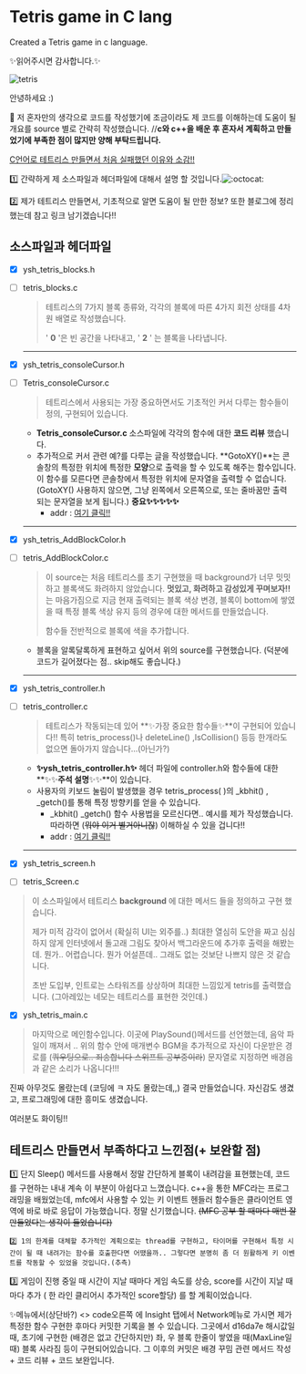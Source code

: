 # Tetris game in C lang
Created a Tetris game in c language.

✨읽어주시면 감사합니다.✨

![tetris](https://user-images.githubusercontent.com/96910404/155839456-97e545ee-a7ab-4c19-b35e-675d0680f42a.gif)

안녕하세요 :) 

🚀 저 혼자만의 생각으로 코드를 작성했기에 조금이라도 제 코드를 이해하는데 도움이 될 개요를 source 별로 간략히 작성했습니다. 
//**c와 c++을 배운 후 혼자서 계획하고 만들었기에 부족한 점이 많지만 양해 부탁드립니다.**

<a href="https://youtu.be/OjvFeV3y3EU">C언어로 테트리스 만들면서 처음 실패했던 이유와 소감!! </a>


:one: 간략하게 제 소스파일과 헤더파일에 대해서 설명 할 것입니다.![:octocat:](https://github.githubassets.com/images/icons/emoji/octocat.png ":octocat:")

 :two: 제가 테트리스 만들면서, 기초적으로 알면 도움이 될 만한 정보? 또한 블로그에 정리했는데 참고 링크 남기겠습니다!!

## 소스파일과 헤더파일

- [x] ysh_tetris_blocks.h 
- [ ] tetris_blocks.c
	>테트리스의 7가지 블록 종류와, 각각의 블록에 따른 4가지 회전 상태를 4차원 배열로 작성했습니다.
	>
	> ' **0** '은 빈 공간을 나타내고, ' **2** ' 는 블록을 나타냅니다.
	---
- [x] ysh_tetris_consoleCursor.h 
- [ ] Tetris_consoleCursor.c
	>테트리스에서 사용되는 가장 중요하면서도 기초적인 커서 다루는 함수들이 정의, 구현되어 있습니다.  
	- **Tetris_consoleCursor.c** 소스파일에 각각의 함수에 대한 **코드 리뷰** 했습니다.
	- 추가적으로 커서 관련 예?를 다루는 글을 작성했습니다. **GotoXY()**는 콘솔창의 특정한 위치에 특정한 **모양**으로 출력을 할 수 있도록 해주는 함수입니다. 이 함수를 모른다면 콘솔창에서 특정한 위치에 문자열을 출력할 수 없습니다.(GotoXY() 사용하지 않으면, 그냥 왼쪽에서 오른쪽으로, 또는 줄바꿈만 출력 되는 문자열을 보게 됩니다.) **중요✨✨✨✨✨**
		- addr : <a href ="https://dev-with-precious-dreams.tistory.com/entry/C%EC%96%B8%EC%96%B4-GotoXY%ED%95%A8%EC%88%98%EB%A1%9C-%EC%BD%98%EC%86%94-%EC%B0%BD%EC%9D%98-%EC%BB%A4%EC%84%9C%EB%A5%BC-%EB%82%B4-%EB%A7%88%EC%9D%8C%EB%8C%80%EB%A1%9C-%EC%9D%B4%EB%8F%99%ED%95%98%EA%B8%B0">여기 클릭!!</a>
		
	---
- [x] ysh_tetris_AddBlockColor.h
- [ ] tetris_AddBlockColor.c
	> 이 source는 처음 테트리스를 초기 구현했을 때 background가 너무 밋밋하고 블록색도 화려하지 않았습니다. **멋있고, 화려하고 감성있게 꾸며보자!!** 는 마음가짐으로 지금 현재 출력되는 블록 색상 변경, 블록이 bottom에 쌓였을 때 특정 블록 색상 유지 등의 경우에 대한 메서드를 만들었습니다. 
	> 
	> 함수들 전반적으로 블록에 색을 추가합니다. 
	- 블록을 알록달록하게 표현하고 싶어서 위의 source를 구현했습니다. (덕분에 코드가 길어졌다는 점.. skip해도 좋습니다.)
	---
- [x] ysh_tetris_controller.h
- [ ] tetris_controller.c
	> 테트리스가 작동되는데 있어 **✨가장 중요한 함수들✨**이 구현되어 있습니다!! 특히 tetris_process()나 deleteLine() ,IsCollision() 등등 한개라도 없으면 돌아가지 않습니다...(아닌가?)
	- **✨ysh_tetris_controller.h✨** 헤더 파일에 controller.h와 함수들에 대한 **✨✨**주석 설명**✨✨**이 있습니다. 
	- 사용자의 키보드 눌림이 발생했을 경우 tetris_process( )의 _kbhit() , _getch()를 통해 특정 방향키를 얻을 수 있습니다. 
		- _kbhit() _getch() 함수 사용법을 모르신다면.. 예시를 제가 작성했습니다. 따라하면 (~~뭐야 이거 별거아니잖~~) 이해하실 수 있을 겁니다!!
		-  addr : <a href = "https://dev-with-precious-dreams.tistory.com/entry/C%EC%96%B8%EC%96%B4-kbhitgetch%ED%95%A8%EC%88%98%EB%A5%BC-%EC%82%AC%EC%9A%A9%ED%95%B4-%EC%BD%98%EC%86%94%EC%B0%BD%EC%97%90%EC%84%9C-%EB%B0%A9%ED%96%A5%ED%82%A4-%EC%82%AC%EC%9A%A9%ED%95%98%EB%8A%94-%EB%B0%A9%EB%B2%95"> 여기 클릭!! </a>


	---
- [x] ysh_tetris_screen.h
- [ ] tetris_Screen.c
> 이 소스파일에서 테트리스 **background** 에 대한 메서드 들을 정의하고 구현 했습니다. 
> 
> 제가 미적 감각이 없어서 (확실히 UI는 외주를..) 최대한 열심히 도안을 짜고 심심하지 않게 인터넷에서 돌고래 그림도 찾아서 백그라운드에 추가후 출력을 해봤는데. 뭔가.. 어렵습니다. 뭔가 어설픈데.. 그래도 없는 것보단 나쁘지 않은 것 같습니다.
> 
> 초반 도입부, 인트로는 스타워즈를 상상하며 최대한 느낌있게 tetris를 출력했습니다. (그아레있는 네모는 테트리스를 표현한 것인데.) 
- [x] ysh_tetris_main.c
> 마지막으로 메인함수입니다. 이곳에 PlaySound()메서드를 선언했는데, 음악 파일이 깨져서 .. 위의 함수 안에 매개변수 BGM을 추가적으로 자신이 다운받은 경로를 (~~쿼우팅으로.. 죄송합니다 스위프트 공부중이라~~) 문자열로 지정하면 배경음 과 같은 소리가 나옵니다!!!

진짜 아무것도 몰랐는데 (코딩에 ㅋ 자도 몰랐는데,,) 결국 만들었습니다. 자신감도 생겼고, 프로그래밍에 대한 흥미도 생겼습니다. 

 여러분도 화이팅!!
 
 ## 테트리스 만들면서 부족하다고 느낀점(+ 보완할 점)
 
 1️⃣ 단지 Sleep() 메서드를 사용해서 정말 간단하게 블록이 내려감을 표현했는데, 코드를 구현하는 내내 계속 이 부분이 아쉽다고 느꼈습니다. c++을 통한 MFC라는 프로그래밍을 배웠었는데, mfc에서 사용할 수 있는 키 이벤트 헨들러 함수들은 클라이언트 영역에 바로 바로 응답이 가능했습니다. 정말 신기했습니다. ~~(MFC 공부 할 때마다 매번 잘 만들었다는 생각이 들었습니다)~~
 
 	2️⃣ 1의 한계를 대체할 추가적인 계획으로는 thread를 구현하고, 타이머를 구현해서 특정 시간이 될 때 내려가는 함수를 호출한다면 어땠을까.. 그렇다면 분명히 좀 더 원활하게 키 이벤트를 작동할 수 있었을 것입니다.(추측)
	
 3️⃣ 게임이 진행 중일 때 시간이 지날 때마다 게임 속도를 상승, score를 시간이 지날 때마다 추가 ( 한 라인 클리어시 추가적인 score할당) 를 할 계획이었습니다. 
 


✨메뉴에서(상단바?) <> code오른쪽 에 Insight 탭에서 Network메뉴로 가시면 제가 특정한 함수 구현한 후마다 커밋한 기록을 볼 수 있습니다. 그곳에서 d16da7e 해시값일 때, 초기에 구현한 (배경은 없고 간단하지만) 좌, 우 블록 한줄이 쌓였을 때(MaxLine일 때) 블록 사라짐 등이 구현되어있습니다. 그 이후의 커밋은 배경 꾸밈 관련 메서드 작성 + 코드 리뷰 + 코드 보완입니다.

